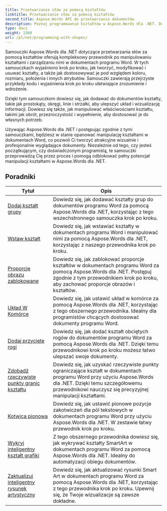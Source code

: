 ```yaml
---
title: Przetwarzanie słów za pomocą kształtów
linktitle: Przetwarzanie słów za pomocą kształtów
second_title: Aspose.Words API do przetwarzania dokumentów
description: Poznaj programowanie kształtów w Aspose.Words dla .NET. Dowiedz się, jak manipulować kształtami w dokumentach programu Word i dostosowywać je, korzystając ze szczegółowych samouczków i przykładowego kodu w języku C#.
type: docs
weight: 1560
url: /pl/net/programming-with-shapes/
---
```

Samouczki Aspose.Words dla .NET dotyczące przetwarzania słów za pomocą kształtów oferują kompleksowy przewodnik po manipulowaniu kształtami i zarządzaniu nimi w dokumentach programu Word. W tych samouczkach wyjaśniono krok po kroku, jak tworzyć, modyfikować i usuwać kształty, a także jak dostosowywać je pod względem koloru, rozmiaru, położenia i innych atrybutów. Samouczki zawierają przejrzyste przykłady kodu i wyjaśnienia krok po kroku ułatwiające zrozumienie i wdrożenie.

Dzięki tym samouczkom dowiesz się, jak dodawać do dokumentów kształty, takie jak prostokąty, okręgi, linie i strzałki, aby ulepszyć układ i wizualizację informacji. Dowiesz się także, jak manipulować właściwościami kształtu, takimi jak obrót, przezroczystość i wypełnienie, aby dostosować je do własnych potrzeb.

Używając Aspose.Words dla .NET i postępując zgodnie z tymi samouczkami, będziesz w stanie opanować manipulację kształtami w dokumentach Word, co pozwoli Ci tworzyć atrakcyjne wizualnie i profesjonalnie wyglądające dokumenty. Niezależnie od tego, czy jesteś początkującym, czy doświadczonym programistą, te samouczki przeprowadzą Cię przez proces i pomogą odblokować pełny potencjał manipulacji kształtami w Aspose.Words dla .NET.

 ## Poradniki
| Tytuł | Opis |
| --- | --- |
| [Dodaj kształt grupy](./add-group-shape/) | Dowiedz się, jak dodawać kształty grup do dokumentów programu Word za pomocą Aspose.Words dla .NET, korzystając z tego wszechstronnego samouczka krok po kroku. |
| [Wstaw kształt](./insert-shape/) | Dowiedz się, jak wstawiać kształty w dokumentach programu Word i manipulować nimi za pomocą Aspose.Words dla .NET, korzystając z naszego przewodnika krok po kroku. |
| [Proporcje obrazu zablokowane](./aspect-ratio-locked/) | Dowiedz się, jak zablokować proporcje kształtów w dokumentach programu Word za pomocą Aspose.Words dla .NET. Postępuj zgodnie z tym przewodnikiem krok po kroku, aby zachować proporcje obrazów i kształtów. |
| [Układ W Komórce](./layout-in-cell/) | Dowiedz się, jak ustawić układ w komórce za pomocą Aspose.Words dla .NET, korzystając z tego obszernego przewodnika. Idealny dla programistów chcących dostosować dokumenty programu Word. |
| [Dodaj przycięte rogi](./add-corners-snipped/) | Dowiedz się, jak dodać kształt obciętych rogów do dokumentów programu Word za pomocą Aspose.Words dla .NET. Dzięki temu przewodnikowi krok po kroku możesz łatwo ulepszać swoje dokumenty. |
| [Zdobądź rzeczywiste punkty granic kształtu](./get-actual-shape-bounds-points/) | Dowiedz się, jak uzyskać rzeczywiste punkty ograniczające kształt w dokumentach programu Word przy użyciu Aspose.Words dla .NET. Dzięki temu szczegółowemu przewodnikowi nauczysz się precyzyjnej manipulacji kształtami. |
| [Kotwica pionowa](./vertical-anchor/) | Dowiedz się, jak ustawić pionowe pozycje zakotwiczeń dla pól tekstowych w dokumentach programu Word przy użyciu Aspose.Words dla .NET. W zestawie łatwy przewodnik krok po kroku.|
| [Wykryj inteligentny kształt grafiki](./detect-smart-art-shape/) | Z tego obszernego przewodnika dowiesz się, jak wykrywać kształty SmartArt w dokumentach programu Word za pomocą Aspose.Words dla .NET. Idealny do automatyzacji obiegu dokumentów. |
| [Zaktualizuj inteligentny rysunek artystyczny](./update-smart-art-drawing/) | Dowiedz się, jak aktualizować rysunki Smart Art w dokumentach programu Word za pomocą Aspose.Words dla .NET, korzystając z tego przewodnika krok po kroku. Upewnij się, że Twoje wizualizacje są zawsze dokładne. |